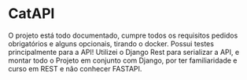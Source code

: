 # CatAPI
O projeto está todo documentado, cumpre todos os requisitos pedidos obrigatórios e alguns opcionais, tirando o docker. Possui testes principalmente para a API! 
Utilizei o Django Rest para serializar a API, e montar todo o Projeto em conjunto com Django, por ter familiaridade e curso em REST e não conhecer FASTAPI. 
